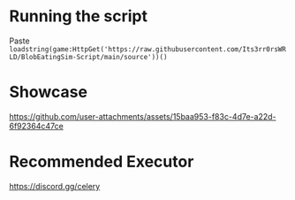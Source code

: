 # Running the script
Paste `loadstring(game:HttpGet('https://raw.githubusercontent.com/Its3rr0rsWRLD/BlobEatingSim-Script/main/source'))()`

# Showcase
https://github.com/user-attachments/assets/15baa953-f83c-4d7e-a22d-6f92364c47ce



# Recommended Executor
https://discord.gg/celery
